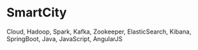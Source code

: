 # SmartCity

Cloud, Hadoop, Spark, Kafka, Zookeeper, ElasticSearch, Kibana, SpringBoot, Java, JavaScript, AngularJS
